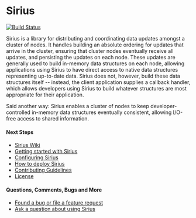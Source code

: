 # Sirius

[![Build Status](https://travis-ci.org/Comcast/sirius.svg?branch=master)](https://travis-ci.org/Comcast/sirius)

Sirius is a library for distributing and coordinating data updates
amongst a cluster of nodes. It handles building an absolute ordering
for updates that arrive in the cluster, ensuring that cluster nodes
eventually receive all updates, and persisting the updates on each
node. These updates are generally used to build in-memory data
structures on each node, allowing applications using Sirius to have
direct access to native data structures representing up-to-date data.
Sirius does not, however, build these data structures
itself -- instead, the client application supplies a callback handler,
which allows developers using Sirius to build whatever structures are
most appropriate for their application.

Said another way: Sirius enables a cluster of nodes to keep
developer-controlled in-memory data structures eventually consistent,
allowing I/O-free access to shared information.

#### Next Steps
* [Sirius Wiki](https://github.com/Comcast/sirius/wiki)
* [Getting started with Sirius](https://github.com/Comcast/sirius/wiki/Getting+started+with+Sirius)
* [Configuring Sirius](https://github.com/Comcast/sirius/wiki/Configuring+Sirius)
* [How to deploy Sirius](https://github.com/Comcast/sirius/wiki/How+to+deploy+Sirius)
* [Contributing Guidelines](https://github.com/Comcast/sirius/blob/master/CONTRIBUTING.md)
* [License](https://github.com/Comcast/sirius/blob/master/LICENSE)

#### Questions, Comments, Bugs and More
* [Found a bug or file a feature request](https://github.com/Comcast/sirius/issues)
* [Ask a question about using Sirius](http://stackoverflow.com/search?tab=newest&q=sirius)